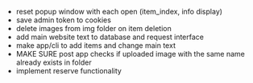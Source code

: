 - reset popup window with each open (item_index, info display)
- save admin token to cookies
- delete images from img folder on item deletion
- add main website text to database and request interface
- make app/cli to add items and change main text
- MAKE SURE post app checks if uploaded image with the same name already exists in folder
- implement reserve functionality